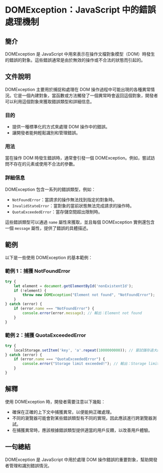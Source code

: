 <!--
Meta Description: # DOMException：JavaScript 中的錯誤處理機制 ## 簡介 DOMException 是 JavaScript 中用來表示在操作文檔對象模型（DOM）時發生的錯誤的對象。這些錯誤通常是由於無效的操作或不合法的狀態而引起的。 ## 文件說明 DOMException 主要用於捕捉...
Meta Keywords: domexception, error, javascript, dom, notfounderror
-->

# DOMException：JavaScript 中的錯誤處理機制

## 簡介
DOMException 是 JavaScript 中用來表示在操作文檔對象模型（DOM）時發生的錯誤的對象。這些錯誤通常是由於無效的操作或不合法的狀態而引起的。

## 文件說明
DOMException 主要用於捕捉和處理在 DOM 操作過程中可能出現的各種異常情況。它是一個內建對象，當函數或方法觸發了一個異常時會返回這個對象，開發者可以利用這個對象來獲取錯誤類型和詳細信息。

### 目的
- 提供一種標準化的方式來處理 DOM 操作中的錯誤。
- 讓開發者能夠輕鬆識別和管理錯誤。

### 用法
當在操作 DOM 時發生錯誤時，通常會引發一個 DOMException。例如，嘗試訪問不存在的元素或使用不合法的參數。

### 詳細信息
DOMException 包含一系列的錯誤類型，例如：
- `NotFoundError`：當請求的操作無法找到指定的對象時。
- `InvalidStateError`：當對象的當前狀態無法完成請求的操作時。
- `QuotaExceededError`：當存儲空間超出限制時。

這些錯誤類型可以通過 `name` 屬性來獲取，並且每個 DOMException 實例還包含一個 `message` 屬性，提供了錯誤的具體描述。

## 範例
以下是一些使用 DOMException 的基本範例：

### 範例 1：捕獲 NotFoundError
```javascript
try {
    let element = document.getElementById('nonExistentId');
    if (!element) {
        throw new DOMException("Element not found", "NotFoundError");
    }
} catch (error) {
    if (error.name === "NotFoundError") {
        console.error(error.message); // 輸出：Element not found
    }
}
```

### 範例 2：捕獲 QuotaExceededError
```javascript
try {
    localStorage.setItem('key', 'a'.repeat(1000000000)); // 嘗試儲存過大的數據
} catch (error) {
    if (error.name === "QuotaExceededError") {
        console.error("Storage limit exceeded!"); // 輸出：Storage limit exceeded!
    }
}
```

## 解釋
使用 DOMException 時，開發者需要注意以下幾點：
- 確保在正確的上下文中捕獲異常，以便能夠正確處理。
- 不同的瀏覽器可能會對某些錯誤類型有不同的實現，因此應該進行跨瀏覽器測試。
- 在捕獲異常時，應該根據錯誤類型提供適當的用戶反饋，以改善用戶體驗。

## 一句總結
DOMException 是 JavaScript 中用於處理 DOM 操作錯誤的重要對象，幫助開發者管理和識別錯誤情況。